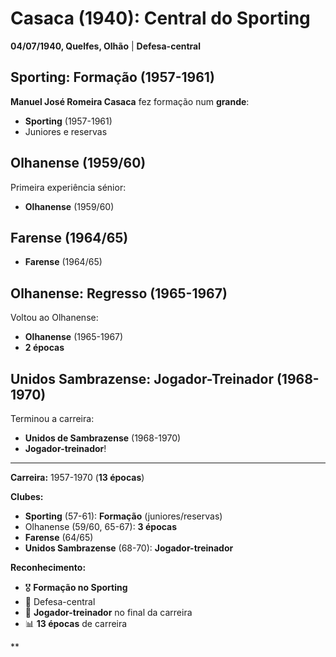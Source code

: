 # Casaca (1940): Central do Sporting

**04/07/1940, Quelfes, Olhão** | **Defesa-central**

## Sporting: Formação (1957-1961)

**Manuel José Romeira Casaca** fez formação num **grande**:
- **Sporting** (1957-1961)
- Juniores e reservas

## Olhanense (1959/60)

Primeira experiência sénior:
- **Olhanense** (1959/60)

## Farense (1964/65)

- **Farense** (1964/65)

## Olhanense: Regresso (1965-1967)

Voltou ao Olhanense:
- **Olhanense** (1965-1967)
- **2 épocas**

## Unidos Sambrazense: Jogador-Treinador (1968-1970)

Terminou a carreira:
- **Unidos de Sambrazense** (1968-1970)
- **Jogador-treinador**!

---

**Carreira:** 1957-1970 (**13 épocas**)

**Clubes:**
- **Sporting** (57-61): **Formação** (juniores/reservas)
- Olhanense (59/60, 65-67): **3 épocas**
- **Farense** (64/65)
- **Unidos Sambrazense** (68-70): **Jogador-treinador**

**Reconhecimento:**
- 🎖️ **Formação no Sporting**
- 💪 Defesa-central
- 👔 **Jogador-treinador** no final da carreira
- 📊 **13 épocas** de carreira

**